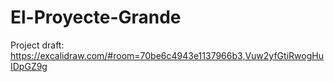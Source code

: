 # El-Proyecte-Grande

Project draft: https://excalidraw.com/#room=70be6c4943e1137966b3,Vuw2yfGtiRwogHuIDpGZ9g
